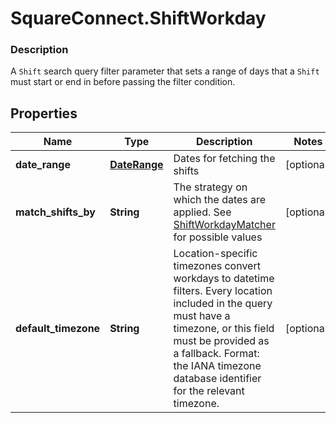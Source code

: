 # SquareConnect.ShiftWorkday

### Description

A `Shift` search query filter parameter that sets a range of days that  a `Shift` must start or end in before passing the filter condition.

## Properties
Name | Type | Description | Notes
------------ | ------------- | ------------- | -------------
**date_range** | [**DateRange**](DateRange.md) | Dates for fetching the shifts | [optional] 
**match_shifts_by** | **String** | The strategy on which the dates are applied. See [ShiftWorkdayMatcher](#type-shiftworkdaymatcher) for possible values | [optional] 
**default_timezone** | **String** | Location-specific timezones convert workdays to datetime filters. Every location included in the query must have a timezone, or this field must be provided as a fallback. Format: the IANA timezone database identifier for the relevant timezone. | [optional] 


